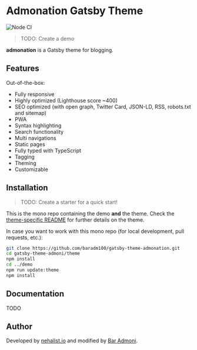 # Admonation Gatsby Theme

![Node CI](https://github.com/baradm100/gatsby-theme-admonation/workflows/Node%20CI/badge.svg?branch=master)

> TODO: Create a demo

**admonation** is a Gatsby theme for blogging.

## Features

Out-of-the-box:

-   Fully responsive
-   Highly optimized (Lighthouse score ~400)
-   SEO optimized (with open graph, Twitter Card, JSON-LD, RSS, robots.txt and sitemap)
-   PWA
-   Syntax highlighting
-   Search functionality
-   Multi navigations
-   Static pages
-   Fully typed with TypeScript
-   Tagging
-   Theming
-   Customizable

## Installation

> TODO: Create a starter for a quick start!

This is the mono repo containing the demo **and** the theme. Check the [theme-specific README](theme/README.md) for further
details on the theme.

In case you want to work with this mono repo (for local development, pull requests, etc.):

```bash
git clone https://github.com/baradm100/gatsby-theme-admonation.git
cd gatsby-theme-admoni/theme
npm install
cd ../demo
npm run update:theme
npm install
```

## Documentation

TODO

## Author

Developed by [nehalist.io](https://nehalist.io) and modified by [Bar Admoni](https://github.com/baradm100).
